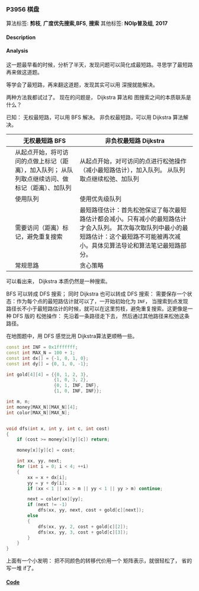 ### P3956 棋盘

算法标签: **剪枝**, **广度优先搜索,BFS**, **搜索**
其他标签: **NOIp普及组**, **2017**


#### Description

#### Analysis

这一题最早看的时候，分析了半天，发现问题可以简化成最短路。寻思学了最短路再来做这道题。

等学会了最短路，再来翻这道题，发现其实可以用 深搜就能解决。

两种方法我都试过了。 现在的问题是， Dijkstra 算法和 图搜索之间的本质联系是什么？

已知： 无权最短路，可以用 BFS 解决。 非负权最短路，可以用 Dijkstra 算法解决。

|| 无权最短路 BFS | 非负权最短路 Dijkstra |
|--|--|--|
|| 从起点开始，将可访问的点做上标记（距离），加入队列； 从队列取点继续访问、做标记（距离）、加队列| 从起点开始，对可访问的点进行松弛操作（减小最短路估计），加入队列。 从队列取点继续松弛、加队列
|| 使用队列 | 使用优先级队列|
|| 需要访问（距离）标记，避免重复搜索 | 最短路径估计：首先松弛保证了每次最短路估计都会减小。只有减小的最短路估计才会入队列。 其次每次取队列中最小的最短路估计：这个最短路不可能被再次减小。具体见算法导论和算法笔记最短路部分。
|| 常规思路 | 贪心策略 |

可以看出来， Dijkstra 本质仍然是一种搜索。

BFS 可以转成 DFS 搜索； 同时 Dijkstra 也可以转成 DFS 搜索： 需要保存一个状态：作为每个点的最短路估计就可以了，一开始初始化为 `INF`， 当搜索到点发现路径长不小于最短路估计的时候，就可以在这里剪枝，避免重复搜索。这更像是一种 DFS 版的 松弛操作： 先沿着一条路径走下去， 然后通过其他路径来松弛这条路径。

在地图题中，用 DFS 感觉比用 Dijkstra算法更顺畅一些。

```cpp
const int INF = 0x1fffffff;
const int MAX_N = 100 + 1;
const int dx[] = {-1, 0, 1, 0};
const int dy[] = {0, 1, 0, -1};

int gold[4][4] = {{0, 1, 2, 3},
                  {1, 0, 3, 2},
                  {0, 1, INF, INF},
                  {1, 0, INF, INF}};

int m, n;
int money[MAX_N][MAX_N][4];
int color[MAX_N][MAX_N];


void dfs(int x, int y, int c, int cost)
{
    if (cost >= money[x][y][c]) return;

    money[x][y][c] = cost;

    int xx, yy, next;
    for (int i = 0; i < 4; ++i)
    {
        xx = x + dx[i];
        yy = y + dy[i];
        if (xx < 1 || xx > m || yy < 1 || yy > m) continue;

        next = color[xx][yy];
        if (next != -1)
            dfs(xx, yy, next, cost + gold[c][next]);
        else
        {
            dfs(xx, yy, 2, cost + gold[c][2]);
            dfs(xx, yy, 3, cost + gold[c][3]);
        }
    }
}
```

上面有一个小发明： 把不同颜色的转移代价用一个 矩阵表示，就很轻松了， 省的写一堆 if了。

#### [Code](../cpp/p3956.cpp) 

